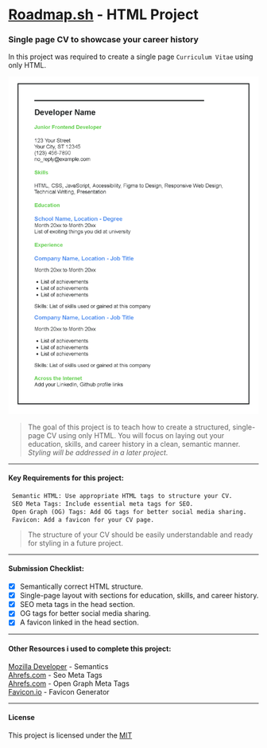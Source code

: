 # [Roadmap.sh](https://roadmap.sh/projects/single-page-cv) - HTML Project

### **Single page CV to showcase your career history**

In this project was required to create a single page `Curriculum Vitae` using only HTML.

![Image Link](img/roadmap_html_cv.png)

> The goal of this project is to teach how to create a structured, single-page CV using only HTML.
> You will focus on laying out your education, skills, and career history in a clean, semantic manner.
> _Styling will be addressed in a later project._

---

#### Key Requirements for this project:

     Semantic HTML: Use appropriate HTML tags to structure your CV.
     SEO Meta Tags: Include essential meta tags for SEO.
     Open Graph (OG) Tags: Add OG tags for better social media sharing.
     Favicon: Add a favicon for your CV page.

> The structure of your CV should be easily understandable and ready for styling in a future project.

---

#### Submission Checklist:

-   [x] Semantically correct HTML structure.
-   [x] Single-page layout with sections for education, skills, and career history.
-   [x] SEO meta tags in the head section.
-   [x] OG tags for better social media sharing.
-   [x] A favicon linked in the head section.

---

#### Other Resources i used to complete this project:

[Mozilla Developer](https://developer.mozilla.org/en-US/docs/Glossary/Semantics) - Semantics <br>
[Ahrefs.com](https://ahrefs.com/blog/seo-meta-tags/) - Seo Meta Tags <br>
[Ahrefs.com](https://ahrefs.com/blog/open-graph-meta-tags/) - Open Graph Meta Tags <br>
[Favicon.io](https://favicon.io/) - Favicon Generator <br>

---

#### License

This project is licensed under the [MIT](https://github.com/gladroe/singlepage-cv/blob/main/LICENSE)
